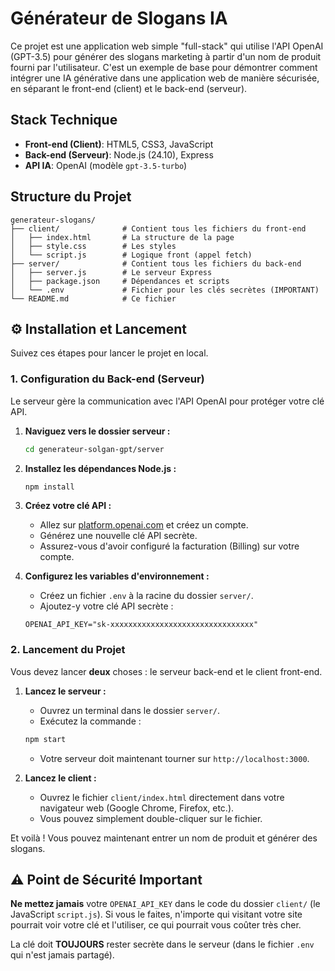 
# Générateur de Slogans IA

Ce projet est une application web simple "full-stack" qui utilise l'API OpenAI (GPT-3.5) pour générer des slogans marketing à partir d'un nom de produit fourni par l'utilisateur.
C'est un exemple de base pour démontrer comment intégrer une IA générative dans une application web de manière sécurisée, en séparant le front-end (client) et le back-end (serveur).

## Stack Technique

  * **Front-end (Client)**: HTML5, CSS3, JavaScript
  * **Back-end (Serveur)**: Node.js (24.10), Express
  * **API IA**: OpenAI (modèle `gpt-3.5-turbo`)

## Structure du Projet

```
generateur-slogans/
├── client/              # Contient tous les fichiers du front-end
│   ├── index.html       # La structure de la page
│   ├── style.css        # Les styles
│   └── script.js        # Logique front (appel fetch)
├── server/              # Contient tous les fichiers du back-end
│   ├── server.js        # Le serveur Express
│   ├── package.json     # Dépendances et scripts
│   └── .env             # Fichier pour les clés secrètes (IMPORTANT)
└── README.md            # Ce fichier
```

## ⚙️ Installation et Lancement

Suivez ces étapes pour lancer le projet en local.

### 1\. Configuration du Back-end (Serveur)

Le serveur gère la communication avec l'API OpenAI pour protéger votre clé API.

1.  **Naviguez vers le dossier serveur :**

    ```bash
    cd generateur-solgan-gpt/server
    ```

2.  **Installez les dépendances Node.js :**

    ```bash
    npm install
    ```

3.  **Créez votre clé API :**

      * Allez sur [platform.openai.com](https://platform.openai.com/) et créez un compte.
      * Générez une nouvelle clé API secrète.
      * Assurez-vous d'avoir configuré la facturation (Billing) sur votre compte.

4.  **Configurez les variables d'environnement :**

      * Créez un fichier `.env` à la racine du dossier `server/`.
      * Ajoutez-y votre clé API secrète :

    <!-- end list -->

    ```
    OPENAI_API_KEY="sk-xxxxxxxxxxxxxxxxxxxxxxxxxxxxxxxx"
    ```

### 2\. Lancement du Projet

Vous devez lancer **deux** choses : le serveur back-end et le client front-end.

1.  **Lancez le serveur :**

      * Ouvrez un terminal dans le dossier `server/`.
      * Exécutez la commande :

    <!-- end list -->

    ```bash
    npm start
    ```

      * Votre serveur doit maintenant tourner sur `http://localhost:3000`.

2.  **Lancez le client :**

      * Ouvrez le fichier `client/index.html` directement dans votre navigateur web (Google Chrome, Firefox, etc.).
      * Vous pouvez simplement double-cliquer sur le fichier.

Et voilà \! Vous pouvez maintenant entrer un nom de produit et générer des slogans.

## ⚠️ Point de Sécurité Important

**Ne mettez jamais** votre `OPENAI_API_KEY` dans le code du dossier `client/` (le JavaScript `script.js`). Si vous le faites, n'importe qui visitant votre site pourrait voir votre clé et l'utiliser, ce qui pourrait vous coûter très cher.

La clé doit **TOUJOURS** rester secrète dans le serveur (dans le fichier `.env` qui n'est jamais partagé).
